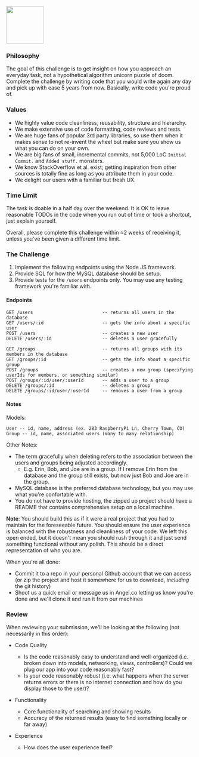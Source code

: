 <img src="http://i.giphy.com/kCVIL0CLNWv2E.gif" height="100"/>

### Philosophy

The goal of this challenge is to get insight on how you approach an everyday task, not a hypothetical algorithm unicorn puzzle of doom. Complete the challenge by writing code that you would write again any day and pick up with ease 5 years from now. Basically, write code you're proud of.

### Values

- We highly value code cleanliness, reusability, structure and hierarchy.
- We make extensive use of code formatting, code reviews and tests.
- We are huge fans of popular 3rd party libraries, so use them when it makes sense to not re-invent the wheel but make sure you show us what you can do on your own.
- We are big fans of small, incremental commits, not 5,000 LoC `Initial Commit.` and `Added stuff.` monsters.
- We know StackOverflow et al. exist; getting inspiration from other sources is totally fine as long as you attribute them in your code.
- We delight our users with a familiar but fresh UX.

### Time Limit

The task is doable in a half day over the weekend. It is OK to leave reasonable TODOs in the code when you run out of time or took a shortcut, just explain yourself.

Overall, please complete this challenge within ≈2 weeks of receiving it, unless you've been given a different time limit.

### The Challenge

1. Implement the following endpoints using the Node JS framework.
2. Provide SQL for how the MySQL database should be setup.
3. Provide tests for the `/users` endpoints only. You may use any testing framework you're familiar with.

#### Endpoints

    GET /users                          -- returns all users in the database
    GET /users/:id                      -- gets the info about a specific user
    POST /users                         -- creates a new user
    DELETE /users/:id                   -- deletes a user gracefully

    GET /groups                         -- returns all groups with its members in the database
    GET /groups/:id                     -- gets the info about a specific group
    POST /groups                        -- creates a new group (specifying userIds for members, or something similar)
    POST /groups/:id/user/:userId       -- adds a user to a group
    DELETE /groups/:id                  -- deletes a group
    DELETE /groups/:id/user/:userId     -- removes a user from a group
    
#### Notes

Models:

    User -- id, name, address (ex. 283 RaspberryPi Ln, Cherry Town, CO)
    Group -- id, name, associated users (many to many relationship)

Other Notes:
- The term gracefully when deleting refers to the association between the users and groups being adjusted accordingly.
    - E.g. Erin, Bob, and Joe are in a group. If I remove Erin from the database and the group still exists, but now just Bob and Joe are in the group.
- MySQL database is the preferred database technology, but you may use what you're confortable with.
- You do not have to provide hosting, the zipped up project should have a README that contains comprehensive setup on a local machine.

**Note**: You should build this as if it were a real project that you had to maintain for the foreseeable future. You should ensure the user experience is balanced with the robustness and cleanliness of your code. We left this open ended, but it doesn't mean you should rush through it and just send something functional without any polish. This should be a direct representation of who you are.

When you're all done: 
- Commit it to a repo in your personal Github account that we can access (or zip the project and host it somewhere for us to download, _including_ the git history)
- Shoot us a quick email or message us in Angel.co letting us know you're done and we'll clone it and run it from our machines

### Review

When reviewing your submission, we'll be looking at the following (not necessarily in this order):

- Code Quality
  - Is the code reasonably easy to understand and well-organized (i.e. broken down into models, networking, views, controllers)? Could we plug our app into your code reasonably fast?
  - Is your code reasonably robust (i.e. what happens when the server returns errors or there is no internet connection and how do you display those to the user)?

- Functionality
  - Core functionality of searching and showing results
  - Accuracy of the returned results (easy to find something locally or far away)

- Experience
  - How does the user experience feel?